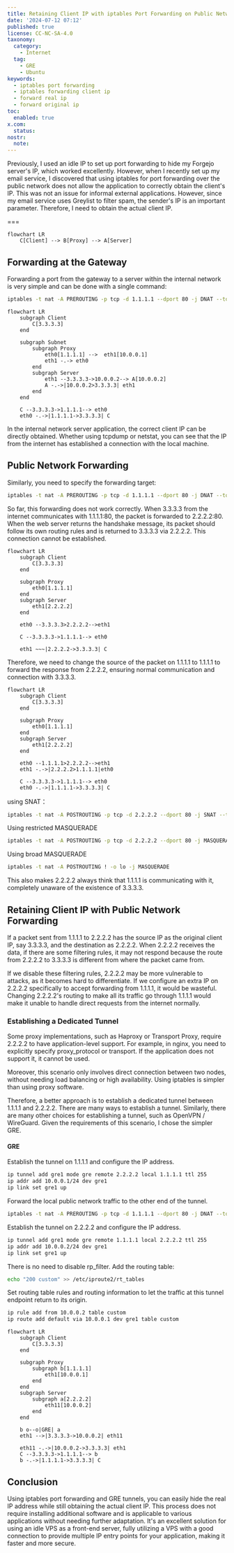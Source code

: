 ```yaml
---
title: Retaining Client IP with iptables Port Forwarding on Public Networks
date: '2024-07-12 07:12'
published: true
license: CC-NC-SA-4.0
taxonomy:
  category:
    - Internet
  tag:
    - GRE
    - Ubuntu
keywords:
  - iptables port forwarding
  - iptables forwarding client ip
  - forward real ip
  - forward original ip
toc:
  enabled: true
x.com:
  status: 
nostr:
  note: 
---
```


Previously, I used an idle IP to set up port forwarding to hide my Forgejo server's IP, which worked excellently. However, when I recently set up my email service, I discovered that using iptables for port forwarding over the public network does not allow the application to correctly obtain the client's IP. This was not an issue for informal external applications. However, since my email service uses Greylist to filter spam, the sender's IP is an important parameter. Therefore, I need to obtain the actual client IP.

===

```mermaid
flowchart LR
    C[Client] --> B[Proxy] --> A[Server]
```

## Forwarding at the Gateway

Forwarding a port from the gateway to a server within the internal network is very simple and can be done with a single command:

```bash
iptables -t nat -A PREROUTING -p tcp -d 1.1.1.1 --dport 80 -j DNAT --to-destination 10.0.0.2:80
```

```mermaid
flowchart LR
    subgraph Client
        C[3.3.3.3]
    end

    subgraph Subnet
        subgraph Proxy
            eth0[1.1.1.1] -->  eth1[10.0.0.1]
            eth1 -.-> eth0
        end
        subgraph Server
            eth1 --3.3.3.3->10.0.0.2--> A[10.0.0.2]
            A -.->|10.0.0.2>3.3.3.3| eth1
        end 
    end

    C --3.3.3.3->1.1.1.1--> eth0
    eth0 -.->|1.1.1.1->3.3.3.3| C
```

In the internal network server application, the correct client IP can be directly obtained. Whether using tcpdump or netstat, you can see that the IP from the internet has established a connection with the local machine.

## Public Network Forwarding

Similarly, you need to specify the forwarding target:

```bash
iptables -t nat -A PREROUTING -p tcp -d 1.1.1.1 --dport 80 -j DNAT --to-destination 2.2.2.2:80
```

So far, this forwarding does not work correctly. When 3.3.3.3 from the internet communicates with 1.1.1.1:80, the packet is forwarded to 2.2.2.2:80. When the web server returns the handshake message, its packet should follow its own routing rules and is returned to 3.3.3.3 via 2.2.2.2. This connection cannot be established.

```mermaid
flowchart LR
    subgraph Client
        C[3.3.3.3]
    end

    subgraph Proxy
        eth0[1.1.1.1]
    end
    subgraph Server
        eth1[2.2.2.2]
    end 

    eth0 --3.3.3.3>2.2.2.2-->eth1

    C --3.3.3.3->1.1.1.1--> eth0

    eth1 ~~~|2.2.2.2->3.3.3.3| C
```

Therefore, we need to change the source of the packet on 1.1.1.1 to 1.1.1.1 to forward the response from 2.2.2.2, ensuring normal communication and connection with 3.3.3.3.

```mermaid
flowchart LR
    subgraph Client
        C[3.3.3.3]
    end

    subgraph Proxy
        eth0[1.1.1.1]
    end
    subgraph Server
        eth1[2.2.2.2]
    end 

    eth0 --1.1.1.1>2.2.2.2-->eth1
    eth1 -.->|2.2.2.2>1.1.1.1|eth0

    C --3.3.3.3->1.1.1.1--> eth0
    eth0 -.->|1.1.1.1->3.3.3.3| C
```

using SNAT：

```bash
iptables -t nat -A POSTROUTING -p tcp -d 2.2.2.2 --dport 80 -j SNAT --to-source 1.1.1.1
```

Using restricted MASQUERADE

```bash
iptables -t nat -A POSTROUTING -p tcp -d 2.2.2.2 --dport 80 -j MASQUERADE
```

Using broad MASQUERADE
```bash
iptables -t nat -A POSTROUTING ! -o lo -j MASQUERADE
```

This also makes 2.2.2.2 always think that 1.1.1.1 is communicating with it, completely unaware of the existence of 3.3.3.3.

## Retaining Client IP with Public Network Forwarding

If a packet sent from 1.1.1.1 to 2.2.2.2 has the source IP as the original client IP, say 3.3.3.3, and the destination as 2.2.2.2. When 2.2.2.2 receives the data, if there are some filtering rules, it may not respond because the route from 2.2.2.2 to 3.3.3.3 is different from where the packet came from.

If we disable these filtering rules, 2.2.2.2 may be more vulnerable to attacks, as it becomes hard to differentiate. If we configure an extra IP on 2.2.2.2 specifically to accept forwarding from 1.1.1.1, it would be wasteful. Changing 2.2.2.2's routing to make all its traffic go through 1.1.1.1 would make it unable to handle direct requests from the internet normally.

### Establishing a Dedicated Tunnel

Some proxy implementations, such as Haproxy or Transport Proxy, require 2.2.2.2 to have application-level support. For example, in nginx, you need to explicitly specify proxy_protocol or transport. If the application does not support it, it cannot be used.

Moreover, this scenario only involves direct connection between two nodes, without needing load balancing or high availability. Using iptables is simpler than using proxy software.

Therefore, a better approach is to establish a dedicated tunnel between 1.1.1.1 and 2.2.2.2. There are many ways to establish a tunnel. Similarly, there are many other choices for establishing a tunnel, such as OpenVPN / WireGuard. Given the requirements of this scenario, I chose the simpler GRE.

#### GRE

Establish the tunnel on 1.1.1.1 and configure the IP address.

```bash
ip tunnel add gre1 mode gre remote 2.2.2.2 local 1.1.1.1 ttl 255
ip addr add 10.0.0.1/24 dev gre1
ip link set gre1 up
```

Forward the local public network traffic to the other end of the tunnel.

```bash
iptables -t nat -A PREROUTING -p tcp -d 1.1.1.1 --dport 80 -j DNAT --to-destination 10.0.0.2:80
```

Establish the tunnel on 2.2.2.2 and configure the IP address.

```bash
ip tunnel add gre1 mode gre remote 1.1.1.1 local 2.2.2.2 ttl 255
ip addr add 10.0.0.2/24 dev gre1
ip link set gre1 up
```

There is no need to disable rp_filter. Add the routing table:

```bash
echo "200 custom" >> /etc/iproute2/rt_tables
```

Set routing table rules and routing information to let the traffic at this tunnel endpoint return to its origin.

```bash
ip rule add from 10.0.0.2 table custom
ip route add default via 10.0.0.1 dev gre1 table custom
```

```mermaid
flowchart LR
    subgraph Client
        C[3.3.3.3]
    end

    subgraph Proxy
        subgraph b[1.1.1.1]
            eth1[10.0.0.1]
        end
    end
    subgraph Server 
        subgraph a[2.2.2.2]
            eth11[10.0.0.2]
        end 
    end

    b o--o|GRE| a
    eth1 -->|3.3.3.3->10.0.0.2| eth11

    eth11 -.->|10.0.0.2->3.3.3.3| eth1
    C --3.3.3.3->1.1.1.1--> b
    b -.->|1.1.1.1->3.3.3.3| C
```

## Conclusion

Using iptables port forwarding and GRE tunnels, you can easily hide the real IP address while still obtaining the actual client IP. This process does not require installing additional software and is applicable to various applications without needing further adaptation. It's an excellent solution for using an idle VPS as a front-end server, fully utilizing a VPS with a good connection to provide multiple IP entry points for your application, making it faster and more secure.